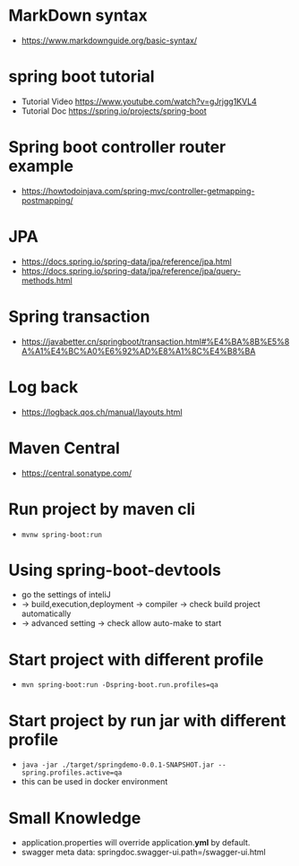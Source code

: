 # MarkDown syntax
- https://www.markdownguide.org/basic-syntax/

# spring boot tutorial
- Tutorial Video https://www.youtube.com/watch?v=gJrjgg1KVL4
- Tutorial Doc https://spring.io/projects/spring-boot

# Spring boot controller router example
- https://howtodoinjava.com/spring-mvc/controller-getmapping-postmapping/

# JPA
- https://docs.spring.io/spring-data/jpa/reference/jpa.html
- https://docs.spring.io/spring-data/jpa/reference/jpa/query-methods.html

# Spring transaction
- https://javabetter.cn/springboot/transaction.html#%E4%BA%8B%E5%8A%A1%E4%BC%A0%E6%92%AD%E8%A1%8C%E4%B8%BA

# Log back
- https://logback.qos.ch/manual/layouts.html

# Maven Central
- https://central.sonatype.com/

# Run project by maven cli
- `mvnw spring-boot:run`

# Using spring-boot-devtools
- go the settings of inteliJ
- -> build,execution,deployment -> compiler -> check build project automatically
- -> advanced setting -> check allow auto-make to start

# Start project with different profile
- `mvn spring-boot:run -Dspring-boot.run.profiles=qa`

# Start project by run jar with different profile
- `java -jar ./target/springdemo-0.0.1-SNAPSHOT.jar --spring.profiles.active=qa`
- this can be used in docker environment

# Small Knowledge
- application.properties will override application.**yml** by default.
- swagger meta data: springdoc.swagger-ui.path=/swagger-ui.html
